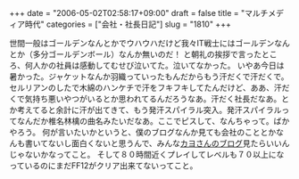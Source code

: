 +++
date = "2006-05-02T02:58:17+09:00"
draft = false
title = "マルチメディア時代"
categories = ["会社・社長日記"]
slug = "1810"
+++

世間一般はゴールデンなんとかでウハウハだけど我々IT戦士にはゴールデンなんとか（多分ゴールデンボール）なんか無いのだ！
と朝礼の挨拶で言ったところ、何人かの社員は感動してむせび泣いてた。泣いてなかった。
いやあ今日は暑かった。ジャケットなんか羽織っていったもんだからもう汗だくで汗だくで。セルリアンのしたで木綿のハンケチで汗をフキフキしてたんだけど、ああ、汗だくで気持ち悪いやつがいるとか思われてるんだろうなあ。汗だく社長だなあ。とか考えてると余計に汗が出てきて、もう発汗スパイラル突入。発汗スパイラルってなんだか椎名林檎の曲名みたいだなあ。ここでピスして、なんちゃって。ばかやろう。
何が言いたいかというと、僕のブログなんか見ても会社のこととかなんも書いてないし面白くないと思うんで、みんな<a href="http://paperboy.jugem.cc/" target="_blank">カヨさんのブログ</a>見たらいいんじゃないかなってこと。
そして８０時間近くプレイしてレベルも７０以上になっているのにまだFF12がクリア出来てないってこと。
